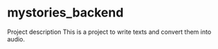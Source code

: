# mystories_backend

Project description
This is a project to write texts and convert them into audio.
